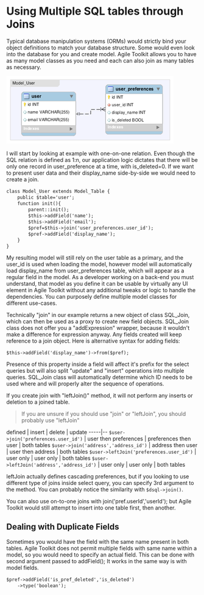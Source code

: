 # Using Multiple SQL tables through Joins


Typical database manipulation systems (ORMs) would strictly bind your object definitions to match your database structure. Some would even look into the database for you and create model. Agile Toolkit allows you to have as many model classes as you need and each can also join as many tables as necessary.

![Diagram](images/model-user-diagram.png)

I will start by looking at example with one-on-one relation. Even though the SQL relation is defined as 1:n, our application logic dictates that there will be only one record in user_preference at a time, with is_deleted=0. If we want to present user data and their display_name side-by-side we would need to create a join.

<div style="clear: both"></div>

```
class Model_User extends Model_Table {
	public $table='user';
	function init(){
		parent::init();
		$this->addField('name');
		$this->addField('email');
		$pref=$this->join('user_preferences.user_id');
		$pref->addField('display_name');
	}
}
```

My resulting model will still rely on the user table as a primary, and the user_id is used when loading the model, however model will automatically load display_name from user_preferences table, which will appear as a regular field in the model. As a developer working on a back-end you must understand, that model as you define it can be usable by virtually any UI element in Agile Toolkit without any additional tweaks or logic to handle the dependencies. You can purposely define multiple model classes for different use-cases.

Technically "join" in our example returns a new object of class SQL_Join, which can then be used as a proxy to create new field objects. SQL_Join class does not offer you a "addExpression" wrapper, because it wouldn't make a difference for expression anyway. Any fields created will keep reference to a join object. Here is alternative syntax for adding fields:

    $this->addField('display_name')->from($pref);

    

Presence of this property inside a field will affect it's prefix for the select queries but will also split "update" and "insert" operations into multiple queries. SQL_Join class will automatically determine which ID needs to be used where and will properly alter the sequence of operations.

If you create join with "leftJoin()" method, it will not perform any inserts or deletion to a joined table.

> If you are unsure if you should use "join" or "leftJoin", you should probably use "leftJoin"


defined | insert | delete | update
-----|--
`$user->join('preferences.user_id')` | user then preferences | preferences then user | both tables
`$user->join('address','address_id')` | address then user | user then address | both tables
`$user->leftJoin('preferences.user_id')` | user only | user only | both tables
`$user->leftJoin('address','address_id')` | user only | user only | both tables

leftJoin actually defines cascading preferences, but if you looking to use different type of joins inside select query, you can specify 3rd argument to the method. You can probably notice the similarity with `$dsql->join()`. 

You can also use on-to-one joins with join('pref.userId','userId'); but Agile Toolkit would still attempt to insert into one table first, then another.

## Dealing with Duplicate Fields	

Sometimes you would have the field with the same name present in both tables. Agile Toolkit does not permit multiple fields with same name within a model, so you would need to specify an actual field. This can be done with second argument passed to addField(); It works in the same way is with model fields.

    $pref->addField('is_pref_deleted','is_deleted')
	    ->type('boolean');

	    

	    